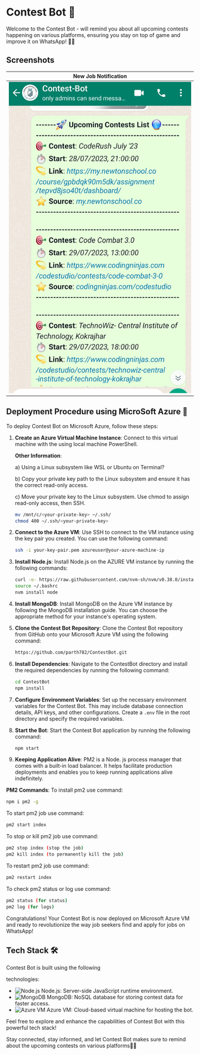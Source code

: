 # Contest Bot 🎯

Welcome to the Contest Bot - will remind you about all upcoming contests happening on various platforms, ensuring you stay on top of game and improve it on WhatsApp! 🎉🤖





## Screenshots

|      **New Job Notification**           |
|------------------------------------- |
| ![ContestBot Message](./screenshots/bot.jpg) |

## Deployment Procedure using MicroSoft Azure 🚀

To deploy Contest Bot on  Microsoft Azure, follow these steps:

1. **Create an Azure Virtual Machine Instance**: Connect to this virtual machine with the using local machine PowerShell.

    **Other Information**:
    
   a) Using a Linux subsystem like WSL or Ubuntu on Terminal?
    
   b) Copy your private key path to the Linux subsystem and ensure it has the       correct read-only access.
   
   c) Move your private key to the Linux subsystem. Use chmod to assign read-only access, then SSH.
   
    ```bash
   mv /mnt/c/<your-private-key> ~/.ssh/
   chmod 400 ~/.ssh/<your-private-key>
   ```
   

2. **Connect to the Azure VM**: Use SSH to connect to the VM instance using the key pair you created. You can use the following command:

   ```bash
   ssh -i your-key-pair.pem azureuser@your-azure-machine-ip
   ```

3. **Install Node.js**: Install Node.js on the AZURE VM instance by running the following commands:

   ```bash
   curl -o- https://raw.githubusercontent.com/nvm-sh/nvm/v0.38.0/install.sh | bash
   source ~/.bashrc
   nvm install node
   ```

4. **Install MongoDB**: Install MongoDB on the Azure VM instance by following the MongoDB installation guide. You can choose the appropriate method for your instance's operating system.

5. **Clone the Contest Bot Repository**: Clone the Contest Bot repository from GitHub onto your Microsoft Azure VM using the following command:

   ```bash
   https://github.com/parth782/ContestBot.git
   ```

6. **Install Dependencies**: Navigate to the ContestBot directory and install the required dependencies by running the following command:

   ```bash
   cd ContestBot
   npm install
   ```

7. **Configure Environment Variables**: Set up the necessary environment variables for the Contest Bot. This may include database connection details, API keys, and other configurations. Create a `.env` file in the root directory and specify the required variables.

8. **Start the Bot**: Start the Contest Bot application by running the following command:

   ```bash
   npm start
   ```
9. **Keeping Application Alive**: PM2 is a Node. js process manager that comes with a built-in load balancer. It helps facilitate production deployments and enables you to keep running applications alive indefinitely.

**PM2 Commands**: To install pm2 use command:
   ```bash
   npm i pm2 -g 
   ```
To start pm2 job use command:
   ```bash
  pm2 start index
   ```
   To stop or kill pm2 job use command:
   ```bash
  pm2 stop index (stop the job)
  pm2 kill index (to permanently kill the job)
   ```
   
   To restart pm2 job use command:
   ```bash
  pm2 restart index
   ```
  To check pm2 status or log use command:
   ```bash
  pm2 status (for status)
  pm2 log (for logs)
   ```
   



Congratulations! Your Contest Bot is now deployed on Microsoft Azure VM and ready to revolutionize the way job seekers find and apply for jobs on WhatsApp!

## Tech Stack 🛠️

Contest Bot is built using the following

 technologies:

- ![Node.js](https://img.icons8.com/color/48/000000/nodejs.png) Node.js: Server-side JavaScript runtime environment.
- ![MongoDB](https://img.icons8.com/color/48/000000/mongodb.png) MongoDB: NoSQL database for storing contest data for faster access.
- ![Azure VM](https://raw.githubusercontent.com/amido/azure-vector-icons/master/renders/virtual-machines.png) Azure VM: Cloud-based virtual machine for hosting the bot.

Feel free to explore and enhance the capabilities of Contest Bot with this powerful tech stack!

Stay connected, stay informed, and let Contest Bot makes sure to remind about the upcoming contests on various platforms📱🎯